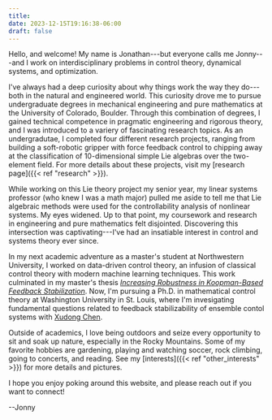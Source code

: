 ```yaml
---
title:
date: 2023-12-15T19:16:38-06:00
draft: false
---
```


Hello, and welcome! My name is Jonathan---but everyone calls me Jonny---and I work on interdisciplinary problems in control theory, dynamical systems, and optimization.

I've always had a deep curiosity about why things work the way they do---both in the natural and engineered world. This curiosity drove me to pursue undergraduate degrees in mechanical engineering and pure mathematics at the University of Colorado, Boulder. Through this combination of degrees, I gained technical competence in pragmatic engineering and rigorous theory, and I was introduced to a variery of fascinating research topics. As an undergradutae, I completed four different research projects, ranging from building a soft-robotic gripper with force feedback control to chipping away at the classification of 10-dimensional simple Lie algebras over the two-element field. For more details about these projects, visit my [research page]({{< ref "research" >}}).

While working on this Lie theory project my senior year, my linear systems professor (who knew I was a math major) pulled me aside to tell me that Lie algebraic methods were used for the controllability analysis of nonlinear systems. My eyes widened. Up to that point, my coursework and research in engineering and pure mathematics felt disjointed. Discovering this intersection was captivating---I've had an insatiable interest in control and systems theory ever since. 

In my next academic adventure as a master's student at Northwestern University, I worked on data-driven control theory, an infusion of classical control theory with modern machine learning techniques. This work culminated in my master's thesis [*Increasing Robustness in Koopman-Based Feedback Stabilization*](/documents/Bosnich_NU_Thesis.pdf). Now, I'm pursuing a Ph.D. in mathematical control theory at Washington University in St. Louis, where I'm invesigating fundamental questions related to feedback stabilizability of ensemble contol systems with [Xudong Chen](https://sites.wustl.edu/chen/).

Outside of academics, I love being outdoors and seize every opportunity to sit and soak up nature, especially in the Rocky Mountains. Some of my favorite hobbies are gardening, playing and watching soccer, rock climbing, going to concerts, and reading. See my [interests]({{< ref "other_interests" >}}) for more details and pictures.

I hope you enjoy poking around this website, and please reach out if you want to connect!

--Jonny


